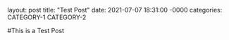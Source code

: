 layout: post
title: "Test Post"
date: 2021-07-07 18:31:00 -0000
categories: CATEGORY-1 CATEGORY-2

#This is a Test Post

